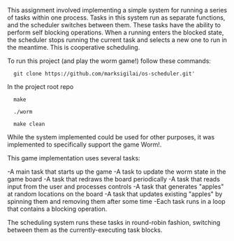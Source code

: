 This assignment involved implementing a simple system for running a series of tasks within one process. Tasks in this system run as separate functions, and the scheduler switches between them. These tasks have the ability to perform self blocking operations. When a running enters the blocked state, the scheduler stops running the current task and selects a new one to run in the meantime. This is cooperative scheduling.

To run this project (and play the worm game!) follow these commands:

      git clone https://github.com/marksigilai/os-scheduler.git'
      
In the project root repo

      make 
      
      ./worm
      
      make clean

While the system implemented could be used for other purposes, it was implemented to specifically support the game Worm!.

This game implementation uses several tasks:

-A main task that starts up the game
-A task to update the worm state in the game board
-A task that redraws the board periodically
-A task that reads input from the user and processes controls
-A task that generates "apples" at random locations on the board
-A task that updates existing "apples" by spinning them and removing them after some time
-Each task runs in a loop that contains a blocking operation.

The scheduling system runs these tasks in round-robin fashion, switching between them as the currently-executing task blocks.
